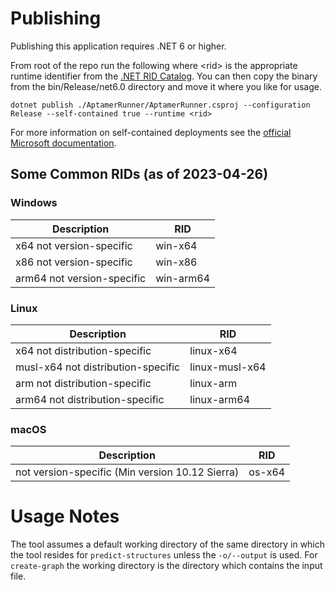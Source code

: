 # Publishing
Publishing this application requires .NET 6 or higher.

From root of the repo run the following where &lt;rid&gt; is the appropriate runtime identifier from the [.NET RID Catalog](https://learn.microsoft.com/en-us/dotnet/core/rid-catalog). You can then copy the binary from the bin/Release/net6.0 directory and move it where you like for usage.

`dotnet publish ./AptamerRunner/AptamerRunner.csproj --configuration Release --self-contained true --runtime <rid>`

For more information on self-contained deployments see the [official Microsoft documentation](https://learn.microsoft.com/en-us/dotnet/core/deploying/single-file/overview?tabs=cli).

## Some Common RIDs (as of 2023-04-26)
### Windows
| Description | RID |
|-------------|-----|
| x64 not version-specific | win-x64 |
| x86 not version-specific | win-x86 |
| arm64 not version-specific | win-arm64 |

### Linux
| Description | RID |
|-------------|-----|
| x64 not distribution-specific | linux-x64 |
| musl-x64 not distribution-specific | linux-musl-x64 |
| arm not distribution-specific | linux-arm |
| arm64 not distribution-specific | linux-arm64 |

### macOS
| Description | RID |
|-------------|-----|
| not version-specific (Min version 10.12 Sierra) | os-x64 |


# Usage Notes
The tool assumes a default working directory of the same directory in which the tool resides for `predict-structures` unless the `-o/--output` is used. For `create-graph` the working directory is the directory which contains the input file.
